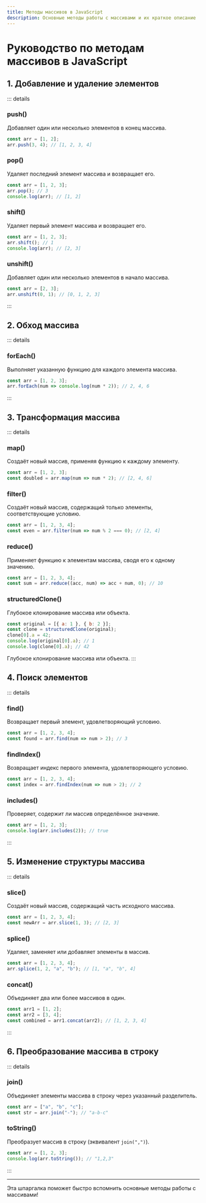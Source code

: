 ```yaml
---
title: Методы массивов в JavaScript
description: Основные методы работы с массивами и их краткое описание
---
```


# Руководство по методам массивов в JavaScript

## 1. Добавление и удаление элементов

::: details
### push()
Добавляет один или несколько элементов в конец массива.
```javascript
const arr = [1, 2];
arr.push(3, 4); // [1, 2, 3, 4]
```

### pop()
Удаляет последний элемент массива и возвращает его.
```javascript
const arr = [1, 2, 3];
arr.pop(); // 3
console.log(arr); // [1, 2]
```

### shift()
Удаляет первый элемент массива и возвращает его.
```javascript
const arr = [1, 2, 3];
arr.shift(); // 1
console.log(arr); // [2, 3]
```

### unshift()
Добавляет один или несколько элементов в начало массива.
```javascript
const arr = [2, 3];
arr.unshift(0, 1); // [0, 1, 2, 3]
```
:::


## 2. Обход массива

::: details
### forEach()
Выполняет указанную функцию для каждого элемента массива.
```javascript
const arr = [1, 2, 3];
arr.forEach(num => console.log(num * 2)); // 2, 4, 6
```
:::

## 3. Трансформация массива

::: details
### map()
Создаёт новый массив, применяя функцию к каждому элементу.
```javascript
const arr = [1, 2, 3];
const doubled = arr.map(num => num * 2); // [2, 4, 6]
```

### filter()
Создаёт новый массив, содержащий только элементы, соответствующие условию.
```javascript
const arr = [1, 2, 3, 4];
const even = arr.filter(num => num % 2 === 0); // [2, 4]
```

### reduce()
Применяет функцию к элементам массива, сводя его к одному значению.
```javascript
const arr = [1, 2, 3, 4];
const sum = arr.reduce((acc, num) => acc + num, 0); // 10
```

### structuredClone()
Глубокое клонирование массива или объекта.
```javascript
const original = [{ a: 1 }, { b: 2 }];
const clone = structuredClone(original);
clone[0].a = 42;
console.log(original[0].a); // 1
console.log(clone[0].a); // 42
```

Глубокое клонирование массива или объекта.
:::

## 4. Поиск элементов
::: details
### find()
Возвращает первый элемент, удовлетворяющий условию.
```javascript
const arr = [1, 2, 3, 4];
const found = arr.find(num => num > 2); // 3
```

### findIndex()
Возвращает индекс первого элемента, удовлетворяющего условию.
```javascript
const arr = [1, 2, 3, 4];
const index = arr.findIndex(num => num > 2); // 2
```

### includes()
Проверяет, содержит ли массив определённое значение.
```javascript
const arr = [1, 2, 3];
console.log(arr.includes(2)); // true
```

:::

## 5. Изменение структуры массива
::: details
### slice()
Создаёт новый массив, содержащий часть исходного массива.
```javascript
const arr = [1, 2, 3, 4];
const newArr = arr.slice(1, 3); // [2, 3]
```

### splice()
Удаляет, заменяет или добавляет элементы в массив.
```javascript
const arr = [1, 2, 3, 4];
arr.splice(1, 2, "a", "b"); // [1, "a", "b", 4]
```

### concat()
Объединяет два или более массивов в один.
```javascript
const arr1 = [1, 2];
const arr2 = [3, 4];
const combined = arr1.concat(arr2); // [1, 2, 3, 4]
```
:::

## 6. Преобразование массива в строку
::: details
### join()
Объединяет элементы массива в строку через указанный разделитель.
```javascript
const arr = ["a", "b", "c"];
const str = arr.join("-"); // "a-b-c"
```

### toString()
Преобразует массив в строку (эквивалент `join(",")`).
```javascript
const arr = [1, 2, 3];
console.log(arr.toString()); // "1,2,3"
```

:::

---
Эта шпаргалка поможет быстро вспомнить основные методы работы с массивами!

